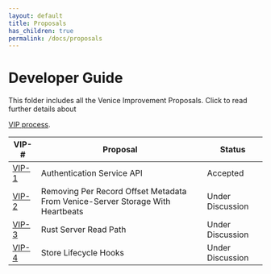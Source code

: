 ```yaml
---
layout: default
title: Proposals
has_children: true
permalink: /docs/proposals
---
```


# Developer Guide

This folder includes all the Venice Improvement Proposals. Click to read further details about

[VIP process](../dev_guide/how_to/design_doc.md). 

| VIP-#                                                | Proposal                                                                       | Status           |
|------------------------------------------------------|--------------------------------------------------------------------------------|------------------|
| [VIP-1](vip-1.md)                                    | Authentication Service API                                                     | Accepted         |
| [VIP-2](https://github.com/linkedin/venice/pull/513) | Removing Per Record Offset Metadata From Venice-Server Storage With Heartbeats | Under Discussion |
| [VIP-3](vip-3.md)                                    | Rust Server Read Path                                                          | Under Discussion |
| [VIP-4](vip-4.md)                                    | Store Lifecycle Hooks                                                          | Under Discussion |